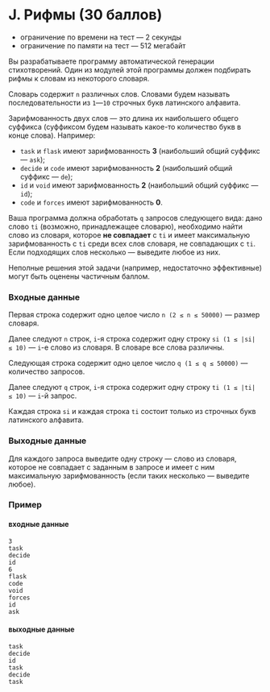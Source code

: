 # J. Рифмы (30 баллов)

- ограничение по времени на тест — 2 секунды
- ограничение по памяти на тест — 512 мегабайт

Вы разрабатываете программу автоматической генерации стихотворений. Один из модулей этой программы должен подбирать рифмы к словам из некоторого словаря.

Словарь содержит `n` различных слов. Словами будем называть последовательности из `1`—`10` строчных букв латинского алфавита.

Зарифмованность двух слов — это длина их наибольшего общего суффикса (суффиксом будем называть какое-то количество букв в конце слова). Например:

- `task` и `flask` имеют зарифмованность **3** (наибольший общий суффикс — `ask`);
- `decide` и `code` имеют зарифмованность **2** (наибольший общий суффикс — `de`);
- `id` и `void` имеют зарифмованность **2** (наибольший общий суффикс — `id`);
- `code` и `forces` имеют зарифмованность **0**.

Ваша программа должна обработать `q` запросов следующего вида: дано слово `ti` (возможно, принадлежащее словарю), необходимо найти слово из словаря, которое **не совпадает** с `ti` и имеет максимальную зарифмованность с `ti` среди всех слов словаря, не совпадающих с `ti`. Если подходящих слов несколько — выведите любое из них.

Неполные решения этой задачи (например, недостаточно эффективные) могут быть оценены частичным баллом.

### Входные данные
Первая строка содержит одно целое число `n (2 ≤ n ≤ 50000)` — размер словаря.

Далее следуют `n` строк, `i`-я строка содержит одну строку `si (1 ≤ |si| ≤ 10)` — `i`-е слово из словаря. В словаре все слова различны.

Следующая строка содержит одно целое число `q (1 ≤ q ≤ 50000)` — количество запросов.

Далее следуют `q` строк, `i`-я строка содержит одну строку `ti (1 ≤ |ti| ≤ 10)` — `i`-й запрос.

Каждая строка `si` и каждая строка `ti` состоит только из строчных букв латинского алфавита.

### Выходные данные
Для каждого запроса выведите одну строку — слово из словаря, которое не совпадает с заданным в запросе и имеет с ним максимальную зарифмованность (если таких несколько — выведите любое).

### Пример

#### входные данные
```text
3
task
decide
id
6
flask
code
void
forces
id
ask
```

#### выходные данные
```text
task
decide
id
task
decide
task
```